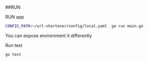 ##RUN

RUN app

```bash
CONFIG_PATH=~/url-shortener/config/local.yaml  go run main.go
```
You can expose envirenment it differently 

Run test 

```bash
go test
```


